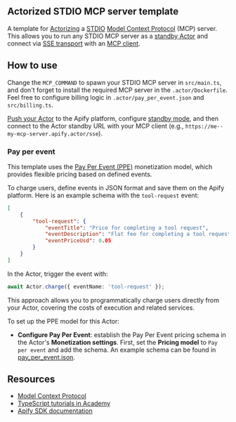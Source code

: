 ## Actorized STDIO MCP server template

A template for [Actorizing](https://docs.apify.com/platform/actors) a [STDIO](https://modelcontextprotocol.io/docs/concepts/transports#standard-input%2Foutput-stdio) [Model Context Protocol](https://modelcontextprotocol.io) (MCP) server. This allows you to run any STDIO MCP server as a [standby Actor](https://docs.apify.com/platform/actors/development/programming-interface/standby) and connect via [SSE transport](https://modelcontextprotocol.io/docs/concepts/transports#server-sent-events-sse) with an [MCP client](https://modelcontextprotocol.io/clients).

## How to use

Change the `MCP_COMMAND` to spawn your STDIO MCP server in `src/main.ts`, and don't forget to install the required MCP server in the `.actor/Dockerfile`. Feel free to configure billing logic in `.actor/pay_per_event.json` and `src/billing.ts`.

[Push your Actor](https://docs.apify.com/academy/deploying-your-code/deploying) to the Apify platform, configure [standby mode](https://docs.apify.com/platform/actors/development/programming-interface/standby), and then connect to the Actor standby URL with your MCP client (e.g., `https://me--my-mcp-server.apify.actor/sse`).

### Pay per event

This template uses the [Pay Per Event (PPE)](https://docs.apify.com/platform/actors/publishing/monetize#pay-per-event-pricing-model) monetization model, which provides flexible pricing based on defined events.

To charge users, define events in JSON format and save them on the Apify platform. Here is an example schema with the `tool-request` event:

```json
[
    {
        "tool-request": {
            "eventTitle": "Price for completing a tool request",
            "eventDescription": "Flat fee for completing a tool request.",
            "eventPriceUsd": 0.05
        }
    }
]
```

In the Actor, trigger the event with:

```typescript
await Actor.charge({ eventName: 'tool-request' });
```

This approach allows you to programmatically charge users directly from your Actor, covering the costs of execution and related services.

To set up the PPE model for this Actor:
- **Configure Pay Per Event**: establish the Pay Per Event pricing schema in the Actor's **Monetization settings**. First, set the **Pricing model** to `Pay per event` and add the schema. An example schema can be found in [pay_per_event.json](.actor/pay_per_event.json).

## Resources

- [Model Context Protocol](https://modelcontextprotocol.io)
- [TypeScript tutorials in Academy](https://docs.apify.com/academy/node-js)
- [Apify SDK documentation](https://docs.apify.com/sdk/js/)
